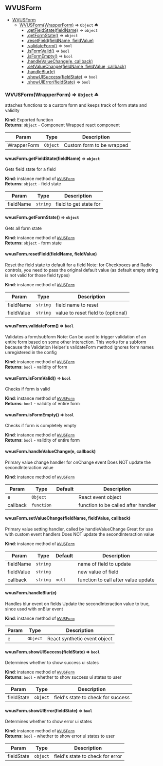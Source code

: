 <a name="module_WVUSForm"></a>

## WVUSForm

* [WVUSForm](#module_WVUSForm)
    * [WVUSForm(WrapperForm)](#exp_module_WVUSForm--WVUSForm) ⇒ <code>Object</code> ⏏
        * [.getFieldState(fieldName)](#module_WVUSForm--WVUSForm+getFieldState) ⇒ <code>object</code>
        * [.getFormState()](#module_WVUSForm--WVUSForm+getFormState) ⇒ <code>object</code>
        * [.resetField(fieldName, fieldValue)](#module_WVUSForm--WVUSForm+resetField)
        * [.validateForm()](#module_WVUSForm--WVUSForm+validateForm) ⇒ <code>bool</code>
        * [.isFormValid()](#module_WVUSForm--WVUSForm+isFormValid) ⇒ <code>bool</code>
        * [.isFormEmpty()](#module_WVUSForm--WVUSForm+isFormEmpty) ⇒ <code>bool</code>
        * [.handleValueChange(e, callback)](#module_WVUSForm--WVUSForm+handleValueChange)
        * [.setValueChange(fieldName, fieldValue, callback)](#module_WVUSForm--WVUSForm+setValueChange)
        * [.handleBlur(e)](#module_WVUSForm--WVUSForm+handleBlur)
        * [.showUISuccess(fieldState)](#module_WVUSForm--WVUSForm+showUISuccess) ⇒ <code>bool</code>
        * [.showUIError(fieldState)](#module_WVUSForm--WVUSForm+showUIError) ⇒ <code>bool</code>

<a name="exp_module_WVUSForm--WVUSForm"></a>

### WVUSForm(WrapperForm) ⇒ <code>Object</code> ⏏
attaches functions to a custom form
and keeps track of form state and validity

**Kind**: Exported function  
**Returns**: <code>Object</code> - Component Wrapped react component  

| Param | Type | Description |
| --- | --- | --- |
| WrapperForm | <code>Object</code> | Custom form to be wrapped |

<a name="module_WVUSForm--WVUSForm+getFieldState"></a>

#### wvusForm.getFieldState(fieldName) ⇒ <code>object</code>
Gets field state for a field

**Kind**: instance method of [<code>WVUSForm</code>](#exp_module_WVUSForm--WVUSForm)  
**Returns**: <code>object</code> - field state  

| Param | Type | Description |
| --- | --- | --- |
| fieldName | <code>string</code> | field to get state for |

<a name="module_WVUSForm--WVUSForm+getFormState"></a>

#### wvusForm.getFormState() ⇒ <code>object</code>
Gets all form state

**Kind**: instance method of [<code>WVUSForm</code>](#exp_module_WVUSForm--WVUSForm)  
**Returns**: <code>object</code> - form state  
<a name="module_WVUSForm--WVUSForm+resetField"></a>

#### wvusForm.resetField(fieldName, fieldValue)
Reset the field state to default for a field
Note: for Checkboxes and Radio controls,
you need to pass the original default value
(as default empty string is not valid for those field types)

**Kind**: instance method of [<code>WVUSForm</code>](#exp_module_WVUSForm--WVUSForm)  

| Param | Type | Description |
| --- | --- | --- |
| fieldName | <code>string</code> | field name to reset |
| fieldValue | <code>string</code> | value to reset field to (optional) |

<a name="module_WVUSForm--WVUSForm+validateForm"></a>

#### wvusForm.validateForm() ⇒ <code>bool</code>
Validates a form/subform
Note: Can be used to trigger validation of an entire form based
on some other interaction. This works for a subform because the Validation Helper's
validateForm method ignores form names unregistered in the config

**Kind**: instance method of [<code>WVUSForm</code>](#exp_module_WVUSForm--WVUSForm)  
**Returns**: <code>bool</code> - validity of form  
<a name="module_WVUSForm--WVUSForm+isFormValid"></a>

#### wvusForm.isFormValid() ⇒ <code>bool</code>
Checks if form is valid

**Kind**: instance method of [<code>WVUSForm</code>](#exp_module_WVUSForm--WVUSForm)  
**Returns**: <code>bool</code> - validity of entire form  
<a name="module_WVUSForm--WVUSForm+isFormEmpty"></a>

#### wvusForm.isFormEmpty() ⇒ <code>bool</code>
Checks if form is completely empty

**Kind**: instance method of [<code>WVUSForm</code>](#exp_module_WVUSForm--WVUSForm)  
**Returns**: <code>bool</code> - validity of entire form  
<a name="module_WVUSForm--WVUSForm+handleValueChange"></a>

#### wvusForm.handleValueChange(e, callback)
Primary value change handler for onChange event
Does NOT update the secondInteraction value

**Kind**: instance method of [<code>WVUSForm</code>](#exp_module_WVUSForm--WVUSForm)  

| Param | Type | Default | Description |
| --- | --- | --- | --- |
| e | <code>Object</code> |  | React event object |
| callback | <code>function</code> | <code></code> | function to be called after handler |

<a name="module_WVUSForm--WVUSForm+setValueChange"></a>

#### wvusForm.setValueChange(fieldName, fieldValue, callback)
Primary value setting handler, called by handleValueChange
Great for use with custom event handlers
Does NOT update the secondInteraction value

**Kind**: instance method of [<code>WVUSForm</code>](#exp_module_WVUSForm--WVUSForm)  

| Param | Type | Default | Description |
| --- | --- | --- | --- |
| fieldName | <code>string</code> |  | name of field to update |
| fieldValue | <code>string</code> |  | new value of field |
| callback | <code>string</code> | <code>null</code> | function to call after value update |

<a name="module_WVUSForm--WVUSForm+handleBlur"></a>

#### wvusForm.handleBlur(e)
Handles blur event on fields
Update the secondInteraction value to true,
since used with onBlur event

**Kind**: instance method of [<code>WVUSForm</code>](#exp_module_WVUSForm--WVUSForm)  

| Param | Type | Description |
| --- | --- | --- |
| e | <code>Object</code> | React synthetic event object |

<a name="module_WVUSForm--WVUSForm+showUISuccess"></a>

#### wvusForm.showUISuccess(fieldState) ⇒ <code>bool</code>
Determines whether to show success ui states

**Kind**: instance method of [<code>WVUSForm</code>](#exp_module_WVUSForm--WVUSForm)  
**Returns**: <code>bool</code> - whether to show success ui states to user  

| Param | Type | Description |
| --- | --- | --- |
| fieldState | <code>object</code> | field's state to check for success |

<a name="module_WVUSForm--WVUSForm+showUIError"></a>

#### wvusForm.showUIError(fieldState) ⇒ <code>bool</code>
Determines whether to show error ui states

**Kind**: instance method of [<code>WVUSForm</code>](#exp_module_WVUSForm--WVUSForm)  
**Returns**: <code>bool</code> - whether to show error ui states to user  

| Param | Type | Description |
| --- | --- | --- |
| fieldState | <code>object</code> | field's state to check for error |

